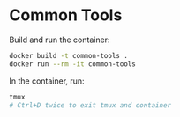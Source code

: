 # Common Tools

Build and run the container:

```sh
docker build -t common-tools .
docker run --rm -it common-tools
```

In the container, run:

```sh
tmux
# Ctrl+D twice to exit tmux and container
```
